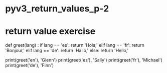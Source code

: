 # pyv3_return_values_p-2

# return value exercise

def greet(lang) :
    if lang == 'es':
        return 'Hola,'
    elif lang == 'fr':
        return 'Bonjour,'
    elif lang == 'de':
        return 'Hallo,'
    else:
        return 'Hello,'

print(greet('en'), 'Glenn')
print(greet('es'), 'Sally')
print(greet('fr'), 'Michael')
print(greet('de'), 'Finn')
